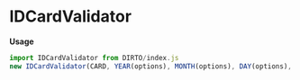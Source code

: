 # IDCardValidator

**Usage**

```javascript
import IDCardValidator from DIRTO/index.js
new IDCardValidator(CARD, YEAR(options), MONTH(options), DAY(options), SEX(options))
```



